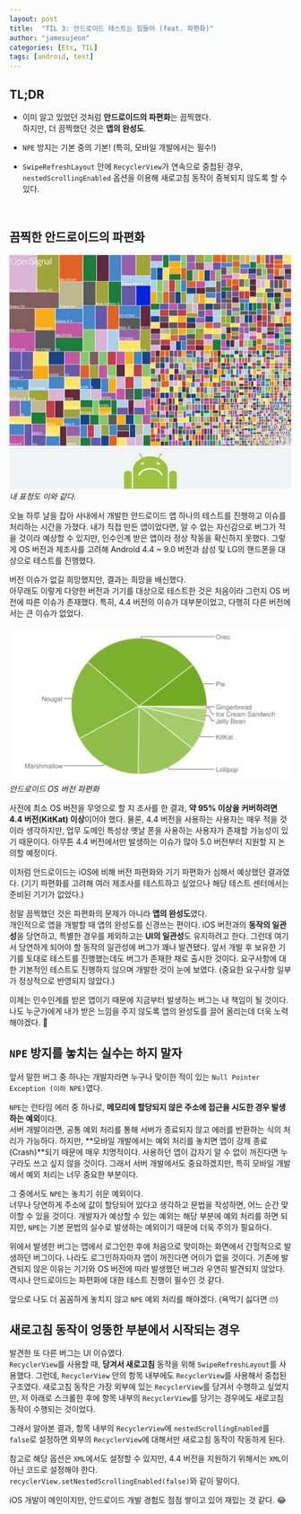 ```yaml
---
layout: post
title:  "TIL 3: 안드로이드 테스트는 힘들어 (feat. 파편화)"
author: "jamesujeon"
categories: [Etc, TIL]
tags: [android, test]
---
```


## TL;DR

- 이미 알고 있었던 것처럼 **안드로이드의 파편화**는 끔찍했다.  
하지만, 더 끔찍했던 것은 **앱의 완성도**.

- `NPE` 방지는 기본 중의 기본! (특히, 모바일 개발에서는 필수!)

- `SwipeRefreshLayout` 안에 `RecyclerView`가 연속으로 중첩된 경우,  
`nestedScrollingEnabled` 옵션을 이용해 새로고침 동작이 중복되지 않도록 할 수 있다.

<br>

## 끔찍한 안드로이드의 파편화

![Figure 1](assets/figure_1.jpg)
*내 표정도 이와 같다.*

오늘 하루 날을 잡아 사내에서 개발한 안드로이드 앱 하나의 테스트를 진행하고 이슈를 처리하는 시간을 가졌다.
내가 직접 만든 앱이었다면, 알 수 없는 자신감으로 버그가 적을 것이라 예상할 수 있지만, 인수인계 받은 앱이라 정상 작동을 확신하지 못했다.
그렇게 OS 버전과 제조사를 고려해 Android 4.4 ~ 9.0 버전과 삼성 및 LG의 핸드폰을 대상으로 테스트를 진행했다.

버전 이슈가 없길 희망했지만, 결과는 희망을 배신했다.  
아무래도 이렇게 다양한 버전과 기기를 대상으로 테스트한 것은 처음이라 그런지 OS 버전에 따른 이슈가 존재했다.
특히, 4.4 버전의 이슈가 대부분이었고, 다행히 다른 버전에서는 큰 이슈가 없었다.

![Figure 2](assets/figure_2.png "Figure 2")
*안드로이드 OS 버전 파편화*

사전에 최소 OS 버전을 무엇으로 할 지 조사를 한 결과, **약 95% 이상을 커버하려면 4.4 버전(KitKat) 이상**이어야 했다.
물론, 4.4 버전을 사용하는 사용자는 매우 적을 것이라 생각하지만, 업무 도메인 특성상 옛날 폰을 사용하는 사용자가 존재할 가능성이 있기 때문이다.
아무튼 4.4 버전에서만 발생하는 이슈가 많아 5.0 버전부터 지원할 지 논의할 예정이다.

이처럼 안드로이드는 iOS에 비해 버전 파편화와 기기 파편화가 심해서 예상했던 결과였다.
(기기 파편화를 고려해 여러 제조사를 테스트하고 싶었으나 해당 테스트 센터에서는 준비된 기기가 없었다.)

정말 끔찍했던 것은 파편화의 문제가 아니라 **앱의 완성도**였다.  
개인적으로 앱을 개발할 때 앱의 완성도를 신경쓰는 편이다.
iOS 버전과의 **동작의 일관성**을 당연하고, 특별한 경우를 제외하고는 **UI의 일관성**도 유지하려고 한다.
그런데 여기서 당연하게 되어야 할 동작의 일관성에 버그가 꽤나 발견됐다.
앞서 개발 후 보유한 기기를 토대로 테스트를 진행했는데도 버그가 존재한 채로 출시한 것이다.
요구사항에 대한 기본적인 테스트도 진행하지 않으며 개발한 것이 눈에 보였다.
(중요한 요구사항 일부가 정상적으로 반영되지 않았다.)

이제는 인수인계를 받은 앱이기 때문에 지금부터 발생하는 버그는 내 책임이 될 것이다.  
나도 누군가에게 내가 받은 느낌을 주지 않도록 앱의 완성도를 끌어 올리는데 더욱 노력해야겠다. 💪

## `NPE` 방지를 놓치는 실수는 하지 말자

앞서 말한 버그 중 하나는 개발자라면 누구나 맞이한 적이 있는 `Null Pointer Exception (이하 NPE)`였다.

`NPE`는 런타임 에러 중 하나로, **메모리에 할당되지 않은 주소에 접근을 시도한 경우 발생하는 예외**이다.  
서버 개발이라면, 공통 예외 처리를 통해 서버가 종료되지 않고 에러를 반환하는 식의 처리가 가능하다.
하지만, **모바일 개발에서는 예외 처리를 놓치면 앱이 강제 종료(Crash)**되기 때문에 매우 치명적이다.
사용하던 앱이 갑자기 알 수 없이 꺼진다면 누구라도 쓰고 싶지 않을 것이다.
그래서 서버 개발에서도 중요하겠지만, 특히 모바일 개발에서 예외 처리는 너무 중요한 부분이다.

그 중에서도 `NPE`는 놓치기 쉬운 예외이다.  
너무나 당연하게 주소에 값이 할당되어 있다고 생각하고 문법을 작성하면, 어느 순간 맞이할 수 있을 것이다.
개발자가 예상할 수 있는 예외는 해당 부분에 예외 처리를 하면 되지만,
`NPE`는 기본 문법의 실수로 발생하는 예외이기 때문에 더욱 주의가 필요하다.

위에서 발생한 버그는 앱에서 로그인한 후에 처음으로 맞이하는 화면에서 간헐적으로 발생하던 버그이다.
나라도 로그인하자마자 앱이 꺼진다면 어이가 없을 것이다.
기존에 발견되지 않은 이유는 기기와 OS 버전에 따라 발생했던 버그라 우연히 발견되지 않았다.
역시나 안드로이드는 파편화에 대한 테스트 진행이 필수인 것 같다.

앞으로 나도 더 꼼꼼하게 놓치지 않고 `NPE` 예외 처리를 해야겠다.
(욕먹기 싫다면 🙄)

## 새로고침 동작이 엉뚱한 부분에서 시작되는 경우

발견한 또 다른 버그는 UI 이슈였다.  
`RecyclerView`를 사용할 때, **당겨서 새로고침** 동작을 위해 `SwipeRefreshLayout`를 사용했다.
그런데, `RecyclerView` 안의 항목 내부에도 `RecyclerView`를 사용해서 중첩된 구조였다.
새로고침 동작은 가장 외부에 있는 `RecyclerView`를 당겨서 수행하고 싶었지만,
저 아래로 스크롤한 후에 항목 내부의 `RecyclerView`를 당기는 경우에도 새로고침 동작이 수행되는 것이었다.

그래서 알아본 결과, 항목 내부의 `RecyclerView`에 `nestedScrollingEnabled`를 `false`로 설정하면
외부의 `RecyclerView`에 대해서만 새로고침 동작이 작동하게 된다.

참고로 해당 옵션은 `XML`에서도 설정할 수 있지만, 4.4 버전을 지원하기 위해서는 `XML`이 아닌 코드로 설정해야 한다.  
`recyclerView.setNestedScrollingEnabled(false)`와 같이 말이다.

iOS 개발이 메인이지만, 안드로이드 개발 경험도 점점 쌓이고 있어 재밌는 것 같다. 😂
